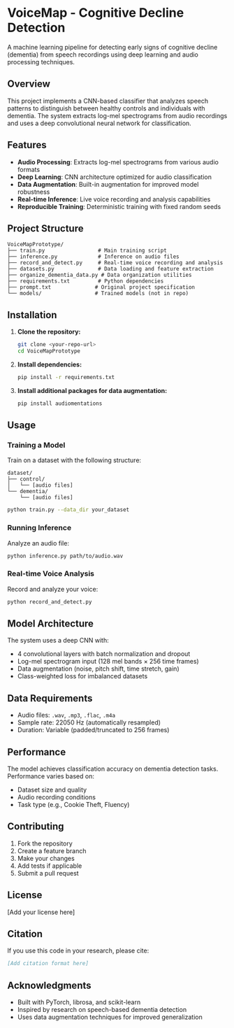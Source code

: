 # VoiceMap - Cognitive Decline Detection

A machine learning pipeline for detecting early signs of cognitive decline (dementia) from speech recordings using deep learning and audio processing techniques.

## Overview

This project implements a CNN-based classifier that analyzes speech patterns to distinguish between healthy controls and individuals with dementia. The system extracts log-mel spectrograms from audio recordings and uses a deep convolutional neural network for classification.

## Features

- **Audio Processing**: Extracts log-mel spectrograms from various audio formats
- **Deep Learning**: CNN architecture optimized for audio classification
- **Data Augmentation**: Built-in augmentation for improved model robustness
- **Real-time Inference**: Live voice recording and analysis capabilities
- **Reproducible Training**: Deterministic training with fixed random seeds

## Project Structure

```
VoiceMapPrototype/
├── train.py                 # Main training script
├── inference.py             # Inference on audio files
├── record_and_detect.py     # Real-time voice recording and analysis
├── datasets.py              # Data loading and feature extraction
├── organize_dementia_data.py # Data organization utilities
├── requirements.txt         # Python dependencies
├── prompt.txt              # Original project specification
└── models/                 # Trained models (not in repo)
```

## Installation

1. **Clone the repository:**
   ```bash
   git clone <your-repo-url>
   cd VoiceMapPrototype
   ```

2. **Install dependencies:**
   ```bash
   pip install -r requirements.txt
   ```

3. **Install additional packages for data augmentation:**
   ```bash
   pip install audiomentations
   ```

## Usage

### Training a Model

Train on a dataset with the following structure:
```
dataset/
├── control/
│   └── [audio files]
└── dementia/
    └── [audio files]
```

```bash
python train.py --data_dir your_dataset
```

### Running Inference

Analyze an audio file:
```bash
python inference.py path/to/audio.wav
```

### Real-time Voice Analysis

Record and analyze your voice:
```bash
python record_and_detect.py
```

## Model Architecture

The system uses a deep CNN with:
- 4 convolutional layers with batch normalization and dropout
- Log-mel spectrogram input (128 mel bands × 256 time frames)
- Data augmentation (noise, pitch shift, time stretch, gain)
- Class-weighted loss for imbalanced datasets

## Data Requirements

- Audio files: `.wav`, `.mp3`, `.flac`, `.m4a`
- Sample rate: 22050 Hz (automatically resampled)
- Duration: Variable (padded/truncated to 256 frames)

## Performance

The model achieves classification accuracy on dementia detection tasks. Performance varies based on:
- Dataset size and quality
- Audio recording conditions
- Task type (e.g., Cookie Theft, Fluency)

## Contributing

1. Fork the repository
2. Create a feature branch
3. Make your changes
4. Add tests if applicable
5. Submit a pull request

## License

[Add your license here]

## Citation

If you use this code in your research, please cite:

```bibtex
[Add citation format here]
```

## Acknowledgments

- Built with PyTorch, librosa, and scikit-learn
- Inspired by research on speech-based dementia detection
- Uses data augmentation techniques for improved generalization 